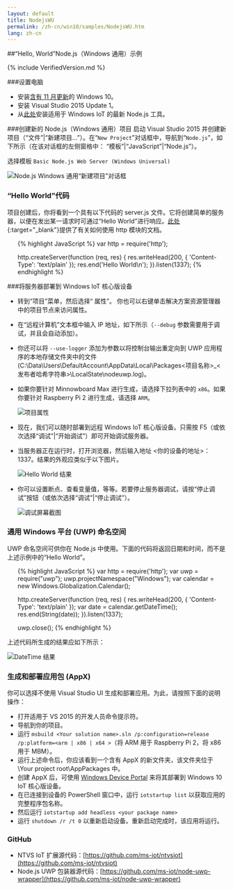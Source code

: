 ```yaml
---
layout: default
title: NodejsWU
permalink: /zh-cn/win10/samples/NodejsWU.htm
lang: zh-cn
---
```


##“Hello, World”Node.js（Windows 通用）示例

{% include VerifiedVersion.md %}

###设置电脑
* 安装[含有 11 月更新](http://windows.microsoft.com/zh-cn/windows-10/windows-update-faq)的 Windows 10。
* 安装 Visual Studio 2015 Update 1。
* 从[此处](http://aka.ms/ntvsiotlatest)安装适用于 Windows IoT 的最新 Node.js 工具。


###创建新的 Node.js（Windows 通用）项目
启动 Visual Studio 2015 并创建新项目（“文件”\|“新建项目...”）。在“`New Project`”对话框中，导航到“`Node.js`”，如下所示（在该对话框的左侧窗格中： “模板”\|“JavaScript”\|“Node.js”）。

选择模板 `Basic Node.js Web Server (Windows Universal)`

![Node.js Windows 通用“新建项目”对话框]({{site.baseurl}}/Resources/images/Nodejs/nodejswu-newprojectdialog.png)


### “Hello World”代码
项目创建后，你将看到一个具有以下代码的 server.js 文件。它将创建简单的服务器，以便在发出某一请求时可通过“Hello World”进行响应。[此处](https://nodejs.org/api/http.html){:target="_blank"}提供了有关如何使用 http 模块的文档。

<UL>

{% highlight JavaScript %}
var http = require('http');

http.createServer(function (req, res) {
    res.writeHead(200, { 'Content-Type': 'text/plain' });
    res.end('Hello World\n');
}).listen(1337);
{% endhighlight %}
</UL>


###将服务器部署到 Windows IoT 核心版设备
* 转到“项目”菜单，然后选择“<Your project name> 属性”。 你也可以右键单击解决方案资源管理器中的项目节点来访问属性。
* 在“远程计算机”文本框中输入 IP 地址，如下所示（`--debug` 参数需要用于调试，并且会自动添加）。
* 你还可以将 `--use-logger` 添加为参数以将控制台输出重定向到 UWP 应用程序的本地存储文件夹中的文件 \(C:\\Data\\Users\\DefaultAccount\\AppData\\Local\\Packages\<项目名称\>\_\<发布者哈希字符串\>\\LocalState\\nodeuwp.log\)。
* 如果你要针对 Minnowboard Max 进行生成，请选择下拉列表中的 `x86`。如果你要针对 Raspberry Pi 2 进行生成，请选择 `ARM`。

    ![项目属性]({{site.baseurl}}/Resources/images/Nodejs/nodejswu-properties.png)

* 现在，我们可以随时部署到远程 Windows IoT 核心版设备。只需按 F5（或依次选择“调试”\|“开始调试”）即可开始调试服务器。

* 当服务器正在运行时，打开浏览器，然后输入地址 \<你的设备的地址\>：1337。结果的外观应类似于以下图片。

    ![Hello World 结果]({{site.baseurl}}/Resources/images/Nodejs/helloworld-ie.PNG)

* 你可以设置断点、查看变量值，等等。若要停止服务器调试，请按“停止调试”按钮（或依次选择“调试”\|“停止调试”）。

    ![调试屏幕截图]({{site.baseurl}}/Resources/images/Nodejs/debugging-vs.PNG)


### 通用 Windows 平台 \(UWP\) 命名空间
UWP 命名空间可供你在 Node.js 中使用。下面的代码将返回日期和时间，而不是上述示例中的“Hello World”。

<UL>

{% highlight JavaScript %}
var http = require('http');
var uwp = require("uwp");
uwp.projectNamespace("Windows");
var calendar = new Windows.Globalization.Calendar();

http.createServer(function (req, res) {
    res.writeHead(200, { 'Content-Type': 'text/plain' });
    var date = calendar.getDateTime();
    res.end(String(date));
}).listen(1337);

uwp.close();
{% endhighlight %}
</UL>

上述代码所生成的结果应如下所示：

![DateTime 结果]({{site.baseurl}}/Resources/images/Nodejs/datetime-ie.PNG)


### 生成和部署应用包 \(AppX\)
你可以选择不使用 Visual Studio UI 生成和部署应用。为此，请按照下面的说明操作：

* 打开适用于 VS 2015 的开发人员命令提示符。
* 导航到你的项目。
* 运行 `msbuild <Your solution name>.sln /p:configuration=release /p:platform=<arm | x86 | x64 >`（将 ARM 用于 Raspberry Pi 2，将 x86 用于 MBM）。
* 运行上述命令后，你应该看到一个含有 AppX 的新文件夹，该文件夹位于 \\Your project root\\AppPackages 中。
* 创建 AppX 后，可使用 [Windows Device Portal]({{site.baseurl}}/{{page.lang}}/win10/tools/DevicePortal.htm#apps) 来将其部署到 Windows 10 IoT 核心版设备。
* 在已连接到设备的 PowerShell 窗口中，运行 `iotstartup list` 以获取应用的完整程序包名称。
* 然后运行 `iotstartup add headless <your package name>`
* 运行 `shutdown /r /t 0` 以重新启动设备。重新启动完成时，该应用将运行。


### GitHub
* NTVS IoT 扩展源代码：[https://github.com/ms-iot/ntvsiot](https://github.com/ms-iot/ntvsiot)
* Node.js UWP 包装器源代码：[https://github.com/ms-iot/node-uwp-wrapper](https://github.com/ms-iot/node-uwp-wrapper)
